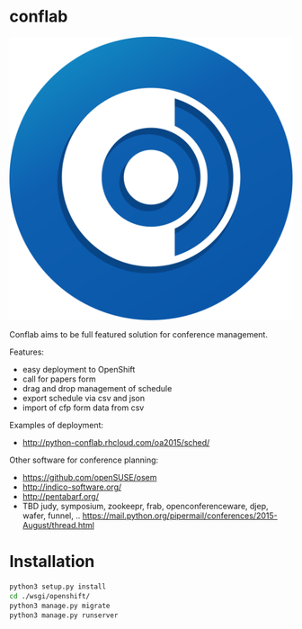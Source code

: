 # conflab

![Confla](logo/confla_icon_BLUE.png?raw=true "Confla")

Conflab aims to be full featured solution for conference management. 

Features:
- easy deployment to OpenShift
- call for papers form
- drag and drop management of schedule 
- export schedule via csv and json
- import of cfp form data from csv


Examples of deployment:
- http://python-conflab.rhcloud.com/oa2015/sched/

Other software for conference planning:
- https://github.com/openSUSE/osem
- http://indico-software.org/
- http://pentabarf.org/
- TBD judy, symposium, zookeepr, frab, openconferenceware, djep, wafer, funnel, .. https://mail.python.org/pipermail/conferences/2015-August/thread.html

# Installation
```bash
python3 setup.py install
cd ./wsgi/openshift/
python3 manage.py migrate
python3 manage.py runserver
```

